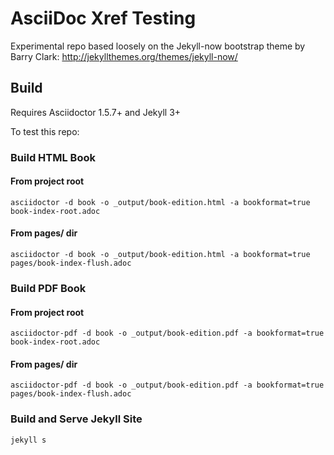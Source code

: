# AsciiDoc Xref Testing

Experimental repo based loosely on the Jekyll-now bootstrap theme by Barry Clark: http://jekyllthemes.org/themes/jekyll-now/

## Build

Requires Asciidoctor 1.5.7+ and Jekyll 3+

To test this repo:

### Build HTML Book

#### From project root

```shell
asciidoctor -d book -o _output/book-edition.html -a bookformat=true book-index-root.adoc
```
#### From pages/ dir

```shell
asciidoctor -d book -o _output/book-edition.html -a bookformat=true pages/book-index-flush.adoc
```

### Build PDF Book

#### From project root

```shell
asciidoctor-pdf -d book -o _output/book-edition.pdf -a bookformat=true book-index-root.adoc
```

#### From pages/ dir

```shell
asciidoctor-pdf -d book -o _output/book-edition.pdf -a bookformat=true pages/book-index-flush.adoc
```

### Build and Serve Jekyll Site
```shell
jekyll s
```
